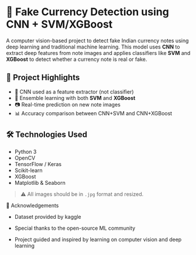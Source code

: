 # 💸 Fake Currency Detection using CNN + SVM/XGBoost

A computer vision-based project to detect fake Indian currency notes using deep learning and traditional machine learning. This model uses **CNN** to extract deep features from note images and applies classifiers like **SVM** and **XGBoost** to detect whether a currency note is real or fake.


## 📌 Project Highlights

- 🧠 CNN used as a feature extractor (not classifier)
- 🤖 Ensemble learning with both **SVM** and **XGBoost**
- 📷 Real-time prediction on new note images
- 📊 Accuracy comparison between CNN+SVM and CNN+XGBoost

## 🛠️ Technologies Used

- Python 3
- OpenCV
- TensorFlow / Keras
- Scikit-learn
- XGBoost
- Matplotlib & Seaborn

> ⚠️ All images should be in `.jpg` format and resized.

🙏 Acknowledgements
- Dataset provided by kaggle

- Special thanks to the open-source ML community

- Project guided and inspired by learning on computer vision and deep learning
